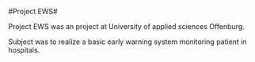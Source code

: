 #Project EWS#

Project EWS was an project at University of applied sciences Offenburg.

Subject was to realize a basic early warning system monitoring patient in hospitals.
